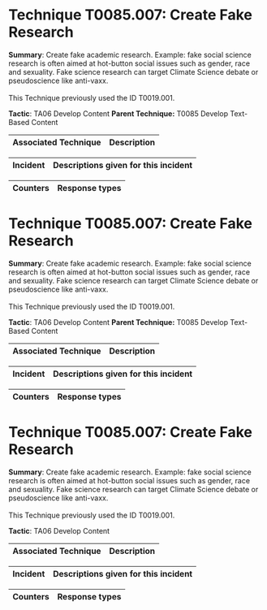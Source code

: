 # Technique T0085.007: Create Fake Research

**Summary**: Create fake academic research. Example: fake social science research is often aimed at hot-button social issues such as gender, race and sexuality. Fake science research can target Climate Science debate or pseudoscience like anti-vaxx.<br /> <br />This Technique previously used the ID T0019.001.

**Tactic**: TA06 Develop Content **Parent Technique:** T0085 Develop Text-Based Content


| Associated Technique | Description |
| --------- | ------------------------- |



| Incident | Descriptions given for this incident |
| -------- | -------------------- |



| Counters | Response types |
| -------- | -------------- |


# Technique T0085.007: Create Fake Research

**Summary**: Create fake academic research. Example: fake social science research is often aimed at hot-button social issues such as gender, race and sexuality. Fake science research can target Climate Science debate or pseudoscience like anti-vaxx.<br /> <br />This Technique previously used the ID T0019.001.

**Tactic**: TA06 Develop Content **Parent Technique:** T0085 Develop Text-Based Content


| Associated Technique | Description |
| --------- | ------------------------- |



| Incident | Descriptions given for this incident |
| -------- | -------------------- |



| Counters | Response types |
| -------- | -------------- |


# Technique T0085.007: Create Fake Research

**Summary**: Create fake academic research. Example: fake social science research is often aimed at hot-button social issues such as gender, race and sexuality. Fake science research can target Climate Science debate or pseudoscience like anti-vaxx.<br /> <br />This Technique previously used the ID T0019.001.

**Tactic**: TA06 Develop Content


| Associated Technique | Description |
| --------- | ------------------------- |



| Incident | Descriptions given for this incident |
| -------- | -------------------- |



| Counters | Response types |
| -------- | -------------- |



